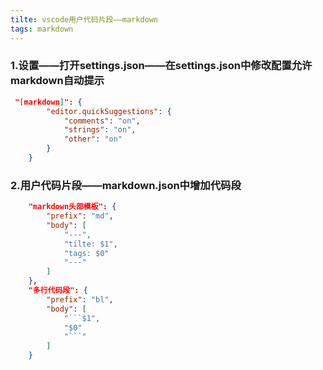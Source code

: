 ```yaml
---
tilte: vscode用户代码片段——markdown
tags: markdown
---
```

### 1.设置——打开settings.json——在settings.json中修改配置允许markdown自动提示
```json
 "[markdown]": {
        "editor.quickSuggestions": {
            "comments": "on",
            "strings": "on",
            "other": "on"
        }
    }
```
### 2.用户代码片段——markdown.json中增加代码段
```json
	"markdown头部模板": {
		"prefix": "md",
		"body": [
			"---",
			"tilte: $1",
			"tags: $0"
			"---"
		]
	},
	"多行代码段": {
	    "prefix": "bl",
		"body": [
			"```$1",
			"$0"
			"```"
		]
	}
```